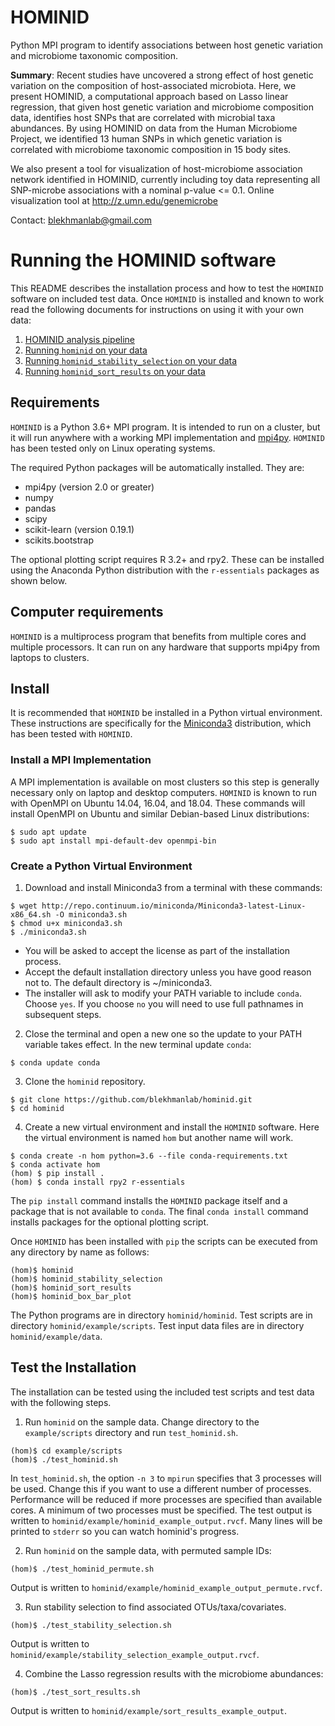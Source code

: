 # HOMINID
Python MPI program to identify associations between host genetic variation
and microbiome taxonomic composition.

**Summary**: Recent studies have uncovered a strong effect of host genetic variation on the  composition of host-associated microbiota. Here, we present HOMINID, a computational approach based on Lasso linear regression, that given host genetic variation and microbiome composition data, identifies host SNPs that are correlated with microbial taxa abundances. By using HOMINID on data from the Human Microbiome Project, we identified 13 human SNPs in which genetic variation is correlated with microbiome taxonomic composition in 15 body sites.

We also present a tool for visualization of host-microbiome association network identified in HOMINID, currently including toy data representing all SNP-microbe associations with a nominal p-value <= 0.1.  Online visualization tool at http://z.umn.edu/genemicrobe

Contact: blekhmanlab@gmail.com

# Running the HOMINID software

This README describes the installation process and how to test the
`HOMINID` software on included test data. Once `HOMINID` is installed
and known to work read the following documents for instructions on using
it with your own data:

1. [HOMINID analysis pipeline](https://github.com/blekhmanlab/hominid/wiki/HOMINID-pipeline)
2. [Running `hominid` on your data](https://github.com/blekhmanlab/hominid/wiki/Running-hominid-on-your-data)
3. [Running `hominid_stability_selection` on your data](https://github.com/blekhmanlab/hominid/wiki/Running-stability-selection-on-your-data)
4. [Running `hominid_sort_results` on your data](https://github.com/blekhmanlab/hominid/wiki/Running-sort-results-on-your-data)

## Requirements
`HOMINID` is a Python 3.6+ MPI program. It is intended to run on a cluster,
but it will run anywhere with a working MPI implementation and
[mpi4py](http://mpi4py.readthedocs.io/en/stable/). `HOMINID` has been
tested only on Linux operating systems.

The required Python packages will be automatically installed. They are:

 - mpi4py (version 2.0 or greater)
 - numpy
 - pandas
 - scipy
 - scikit-learn (version 0.19.1)
 - scikits.bootstrap

The optional plotting script requires R 3.2+ and rpy2. These can be
installed using the Anaconda Python distribution with the `r-essentials`
packages as shown below.

## Computer requirements
`HOMINID` is a multiprocess program that benefits from multiple cores and multiple
processors.  It can run on any hardware that supports mpi4py from laptops to clusters.

## Install
It is recommended that `HOMINID` be installed in a Python virtual environment.
These instructions are specifically for the [Miniconda3](https://conda.io/miniconda.html)
distribution, which has been tested with `HOMINID`.

### Install a MPI Implementation
A MPI implementation is available on most clusters so this step is generally
necessary only on laptop and desktop computers. `HOMINID` is known to run with OpenMPI on Ubuntu 14.04, 16.04, and 18.04. These commands will install OpenMPI on Ubuntu and similar Debian-based Linux distributions:

```
$ sudo apt update
$ sudo apt install mpi-default-dev openmpi-bin
```

### Create a Python Virtual Environment
1. Download and install Miniconda3 from a terminal with these commands:
```
$ wget http://repo.continuum.io/miniconda/Miniconda3-latest-Linux-x86_64.sh -O miniconda3.sh
$ chmod u+x miniconda3.sh
$ ./miniconda3.sh
```
  + You will be asked to accept the license as part of the installation process.
  + Accept the default installation directory unless you have good reason not to. The default directory is ~/miniconda3.
  + The installer will ask to modify your PATH variable to include `conda`. Choose `yes`. If you choose `no` you will need to use full pathnames in subsequent steps.

2. Close the terminal and open a new one so the update to your PATH variable takes effect. In the new terminal update `conda`:
```
$ conda update conda
```

3. Clone the `hominid` repository.
```
$ git clone https://github.com/blekhmanlab/hominid.git
$ cd hominid
```

4. Create a new virtual environment and install the `HOMINID` software. Here the virtual environment is named `hom` but another name will work.
```
$ conda create -n hom python=3.6 --file conda-requirements.txt
$ conda activate hom
(hom) $ pip install .
(hom) $ conda install rpy2 r-essentials
```
The `pip install` command installs the `HOMINID` package itself and a package that is not available to `conda`. The final `conda install` command
installs packages for the optional plotting script.

Once `HOMINID` has been installed with `pip` the scripts can be executed from any directory by name as follows:

```
(hom)$ hominid
(hom)$ hominid_stability_selection
(hom)$ hominid_sort_results
(hom)$ hominid_box_bar_plot
```
The Python programs are in directory `hominid/hominid`.
Test scripts are in directory `hominid/example/scripts`.
Test input data files are in directory `hominid/example/data`.

## Test the Installation
The installation can be tested using the included test scripts and
test data with the following steps.

1. Run `hominid` on the sample data. Change directory to the `example/scripts` directory and run `test_hominid.sh`.
```
(hom)$ cd example/scripts
(hom)$ ./test_hominid.sh
```
In `test_hominid.sh`, the option `-n 3` to `mpirun` specifies that 3 processes will be used. Change this if you want to use a different number of processes. Performance will be reduced if more processes are specified than available cores. A minimum of two processes must be specified.
The test output is written to `hominid/example/hominid_example_output.rvcf`.
Many lines will be printed to `stderr` so you can watch hominid's progress.

2. Run `hominid` on the sample data, with permuted sample IDs:
```
(hom)$ ./test_hominid_permute.sh
```
Output is written to `hominid/example/hominid_example_output_permute.rvcf`.

3. Run stability selection to find associated OTUs/taxa/covariates.
```
(hom)$ ./test_stability_selection.sh
```
Output is written to `hominid/example/stability_selection_example_output.rvcf`.

4. Combine the Lasso regression results with the microbiome abundances:
```
(hom)$ ./test_sort_results.sh
```
Output is written to `hominid/example/sort_results_example_output`.
